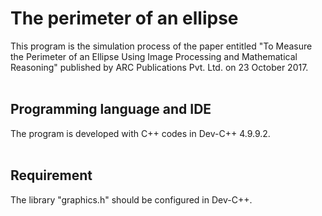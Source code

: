 # The perimeter of an ellipse
This program is the simulation process of the paper entitled "To Measure the Perimeter of an Ellipse Using Image Processing and Mathematical Reasoning" published by ARC Publications Pvt. Ltd. on 23 October 2017.
<br/>
<br/>
## Programming language and IDE
The program is developed with C++ codes in Dev-C++ 4.9.9.2.
<br/>
<br/>
## Requirement
The library "graphics.h" should be configured in Dev-C++.
